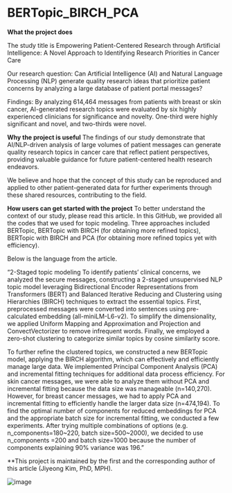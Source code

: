 # BERTopic_BIRCH_PCA

**What the project does**

The study title is Empowering Patient-Centered Research through Artificial Intelligence: A Novel Approach to Identifying Research Priorities in Cancer Care

Our research question:
Can Artificial Intelligence (AI) and Natural Language Processing (NLP) generate quality research ideas that prioritize patient concerns by analyzing a large database of patient portal messages?

Findings:
By analyzing 614,464 messages from patients with breast or skin cancer, AI-generated research topics were evaluated by six highly experienced clinicians for significance and novelty. One-third were highly significant and novel, and two-thirds were novel.


**Why the project is useful**
The findings of our study demonstrate that AI/NLP-driven analysis of large volumes of patient messages can generate quality research topics in cancer care that reflect patient perspectives, providing valuable guidance for future patient-centered health research endeavors.

We believe and hope that the concept of this study can be reproduced and applied to other patient-generated data for further experiments through these shared resources, contributing to the field.

**How users can get started with the project**
To better understand the context of our study, please read this article.
In this GitHub, we provided all the codes that we used for topic modeling. Three approaches included BERTopic, BERTopic with BIRCH (for obtaining more refined topics), BERTopic with BIRCH and PCA (for obtaining more refined topics yet with efficiency). 

Below is the language from the article.

“2-Staged topic modeling 
To identify patients’ clinical concerns, we analyzed the secure messages, constructing a 2-staged unsupervised NLP topic model leveraging Bidirectional Encoder Representations from Transformers (BERT) and Balanced Iterative Reducing and Clustering using Hierarchies (BIRCH) techniques to extract the essential topics. First, preprocessed messages were converted into sentences using pre-calculated embedding (all-miniLM-L6-v2). To simplify the dimensionality, we applied Uniform Mapping and Approximation and Projection and ConvectVectorizer to remove infrequent words. Finally, we employed a zero-shot clustering to categorize similar topics by cosine similarity score. 

To further refine the clustered topics, we constructed a new BERTopic model, applying the BIRCH algorithm, which can effectively and efficiently manage large data. We implemented Principal Component Analysis (PCA) and incremental fitting techniques for additional data process efficiency. For skin cancer messages, we were able to analyze them without PCA and incremental fitting because the data size was manageable (n=140,270). However, for breast cancer messages, we had to apply PCA and incremental fitting to efficiently handle the larger data size (n=474,194). To find the optimal number of components for reduced embeddings for PCA and the appropriate batch size for incremental fitting, we conducted a few experiments. After trying multiple combinations of options (e.g. n_components=180~220, batch size=500~2000), we decided to use n_components =200 and batch size=1000 because the number of components explaining 90% variance was 196.”


**This project is maintained by the first and the corresponding author of this article (Jiyeong Kim, PhD, MPH).


![image](https://github.com/user-attachments/assets/c64c75f5-1e2d-4c61-b3b2-3dda285e31fb)
